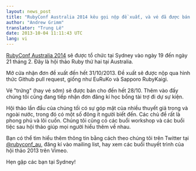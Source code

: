 ```yaml
---
layout: news_post
title: "RubyConf Australia 2014 kêu gọi nộp đề xuất, và vé đã được bán!"
author: "Andrew Grimm"
translator: "Trung Lê"
date: 2013-10-04 11:11:43 UTC
lang: vi
---
```


[RubyConf Australia 2014][1] sẽ được tổ chức tại Sydney vào ngày 19 đến ngày 21 tháng 2.
Đây là hội thảo Ruby thứ hai tại Australia.

Mở cửa nhận đơn đề xuất đến hết 31/10/2013. Đề xuất sẽ được nộp qua hình thức
Github pull request, giống như EuRuKo và Sapporo RubyKaigi.

Vé "trứng" (hay vé sớm) sẽ được bán cho đến hết 28/10.
Thêm vào đấy chúng tôi cũng đang tiếp nhận đơn đăng kí học bổng tài trợ đi dự sự kiện.

Hội thảo lần đầu của chúng tối có sự góp mặt của nhiều thuyết giả trong và ngoài
nước, trong đó có một số đông ít người biết đến. Các chủ đề rất là phong phú
và lôi cuốn. Chúng tôi cũng có các buổi workshop và các buổi tiệc sau hội thảo
giúp mọi người hiểu thêm về nhau.

Bạn có thể tìm hiểu thêm thông tin bằng cách theo chúng tôi trên Twitter tại
[@rubyconf_au][2], đăng kí vào mailing list, hay xem các buổi thuyết trình
của hội thảo 2013 trên Vimeo.

Hẹn gặp các bạn tại Sydney!

[1]: http://www.rubyconf.org.au/
[2]: http://twitter.com/rubyconf_au
